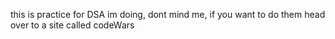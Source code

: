 this is practice for DSA im doing, dont mind me, if you want to do them head over to a site called codeWars
